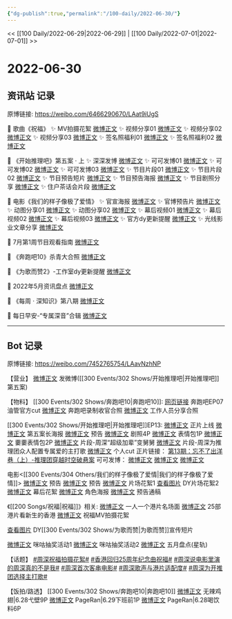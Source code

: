 ```yaml
---
{"dg-publish":true,"permalink":"/100-daily/2022-06-30/"}
---
```



<< [[100 Daily/2022-06-29\|2022-06-29]] | [[100 Daily/2022-07-01\|2022-07-01]] >>

# 2022-06-30

## 资讯站 记录

原博链接: https://weibo.com/6466290670/LAat9iUgS

💫 歌曲《祝福》
✨ MV拍摄花絮 [微博正文](https://m.weibo.cn/6466290670/4786084656972220)
✨ 视频分享01 [微博正文](https://m.weibo.cn/6466290670/4786033831448598)
✨ 视频分享02 [微博正文](https://m.weibo.cn/6466290670/4786030781666086)
✨ 视频分享03 [微博正文](https://m.weibo.cn/6466290670/4786008833657151)
✨ 签名照福利01 [微博正文](https://m.weibo.cn/6466290670/4786034451159244)
✨ 签名照福利02 [微博正文](https://m.weibo.cn/6466290670/4786033822797827)

💫 《开始推理吧》第五案 · 上
✨ 深深发博 [微博正文](https://m.weibo.cn/6466290670/4786143642256646)
✨ 可可发博01 [微博正文](https://m.weibo.cn/6466290670/4786132451594213)
✨ 可可发博02 [微博正文](https://m.weibo.cn/6466290670/4786070015705100)
✨ 可可发博03 [微博正文](https://m.weibo.cn/6466290670/4786000461302262)
✨ 节目片段01 [微博正文](https://m.weibo.cn/6466290670/4786132853720537)
✨ 节目片段02 [微博正文](https://m.weibo.cn/6466290670/4786115377368979)
✨ 节目预告短片 [微博正文](https://m.weibo.cn/6466290670/4786019431876442)
✨ 节目预告海报 [微博正文](https://m.weibo.cn/6466290670/4786000787670527)
✨ 节目剧照分享 [微博正文](https://m.weibo.cn/6466290670/4786005376500474)
✨ 住户茶话会片段 [微博正文](https://m.weibo.cn/6466290670/4786169781684534)

💫 电影《我们的样子像极了爱情》
✨ 官宣海报 [微博正文](https://m.weibo.cn/6466290670/4786072947526068)
✨ 官博预告片 [微博正文](https://m.weibo.cn/6466290670/4786003329419166)
✨ 动图分享01 [微博正文](https://m.weibo.cn/6466290670/4786024633337320)
✨ 动图分享02 [微博正文](https://m.weibo.cn/6466290670/4786003846368792)
✨ 幕后视频01 [微博正文](https://m.weibo.cn/6466290670/4786113049265520)
✨ 幕后视频02 [微博正文](https://m.weibo.cn/6466290670/4786034392436979)
✨ 幕后视频03 [微博正文](https://m.weibo.cn/6466290670/4786031537162410)
✨ 官方dy更新提醒 [微博正文](https://m.weibo.cn/6466290670/4786179826259515)
✨ 光线影业文章分享 [微博正文](https://m.weibo.cn/6466290670/4786020723723038)

💫 7月第1周节目观看指南 [微博正文](https://m.weibo.cn/6466290670/4786108438938309)

💫 《奔跑吧10》杀青大合照 [微博正文](https://m.weibo.cn/6466290670/4785980425112789)

💫 《为歌而赞2》-工作室dy更新提醒 [微博正文](https://m.weibo.cn/6466290670/4786035865161604)

💫 2022年5月资讯盘点 [微博正文](https://m.weibo.cn/6466290670/4785985768656406)

💫 《每周 · 深知识》第八期 [微博正文](https://m.weibo.cn/6466290670/4786045570778860)

💫 每日早安-“专属深音”合辑 [微博正文](https://m.weibo.cn/6466290670/4785977824380857)

---
## Bot 记录

原博链接: https://weibo.com/7452765754/LAavNzhNP

【营业】
[微博正文](https://weibo.com/1736988591/LA8W64JNl) 发微博([[300 Events/302 Shows/开始推理吧\|开始推理吧]]第五案)

【物料】
[[300 Events/302 Shows/奔跑吧10\|奔跑吧10]]:
[网页链接](https://weibo.cn/sinaurl?u=https%3A%2F%2Fyoutu.be%2FS3O2FlQiY4I) 奔跑吧EP07油管官方cut
[微博正文](https://weibo.com/5242381821/LA2J3c4aT) 奔跑吧录制收官合照
[微博正文](https://weibo.com/2407743440/LA4yVF5q0) 工作人员分享合照

[[300 Events/302 Shows/开始推理吧\|开始推理吧]]EP13:
[微博正文](https://weibo.com/2162247381/LA8dCaBSn) 正片上线
[微博正文](https://weibo.com/2162247381/LA5d7jUva) 第五案长海报
[微博正文](https://weibo.com/2162247381/LA5Gu60ha) 预告
[微博正文](https://weibo.com/2162247381/LA5neDxkL) 剧照4P
[微博正文](https://weibo.com/2162247381/LA8sfAG0a) 表情包1P
[微博正文](https://weibo.com/7738238251/LA8qR2beH) 嫑嫑表情包2P
[微博正文](https://weibo.com/2162247381/LA8evteip) 片段-周深“超级加辈”变舅舅
[微博正文](https://weibo.com/2162247381/LA8WDE78x) 片段-周深为推理团众人配置专属爱的主打歌
[微博正文](https://weibo.com/1371117067/LA8VD3UQZ) 个人cut
正片链接：
[第13期：忘不了出洋巷（上）-推理团穿越时空破悬案](https://weibo.cn/sinaurl?u=https%3A%2F%2Fm.v.qq.com%2Fx%2Fm%2Fplay%3Fvid%3Dq0043i326t6%26cid%3Dmzc00200g7gnwq3%26url_from%3Dshare%26second_share%3D0%26share_from%3Dsina%26pgid%3Dpage_detail%26mod_id%3Dmod_toolbar_new)
可可发博：
[微博正文](https://weibo.com/7736960489/LA5d6pziD)
[微博正文](https://weibo.com/7736960489/LA6Yv9a6w)
[微博正文](https://weibo.com/7736960489/LA8ymuoKM)

电影<[[300 Events/304 Others/我们的样子像极了爱情\|我们的样子像极了爱情]]>
[微博正文](https://weibo.com/1623886424/LA5citf48) 预告
[微博正文](https://weibo.com/1883007604/LA5davwlp) 预告
[微博正文](https://weibo.com/1883007604/LA60g4HCr) 片场花絮1
[查看图片](https://wx1.sinaimg.cn/large/0077fupOgy1h3qoqbs00gj30u01hdwih.jpg) DY片场花絮2
[微博正文](https://weibo.com/1883007604/LA8hVzEOJ) 幕后花絮
[微博正文](https://weibo.com/1883007604/LA76TwTeR) 角色海报
[微博正文](https://weibo.com/6466290670/LA5N6fCx0) 预告通稿

《[[200 Songs/祝福\|祝福]]》相关:
[微博正文](https://weibo.com/1867028705/LA5Mx4M8R) 一人一个港片名场面
[微博正文](https://weibo.com/6082395308/LA59l0x2f) 25部港片看新生的香港
[微博正文](https://weibo.com/1867028705/LA7krAMlc) 祝福MV拍摄花絮

[查看图片](https://wx2.sinaimg.cn/large/0077fupOgy1h3qoqqe60uj30u01hd78z.jpg) DY[[300 Events/302 Shows/为歌而赞\|为歌而赞]]宣传短片

[微博正文](https://weibo.com/1867028705/LA091tXwo) 咪咕抽奖活动1
[微博正文](https://m.weibo.cn/1867028705/4785800799063580) 咪咕抽奖活动2
[微博正文](https://weibo.com/6466290670/LA4SIAjVs) 五月盘点(星轨)

【话题】
[#周深祝福拍摄花絮#](https://s.weibo.com/weibo?q=%23%E5%91%A8%E6%B7%B1%E7%A5%9D%E7%A6%8F%E6%8B%8D%E6%91%84%E8%8A%B1%E7%B5%AE%23)
[#香港回归25周年纪念曲祝福#](https://s.weibo.com/weibo?q=%23%E9%A6%99%E6%B8%AF%E5%9B%9E%E5%BD%9225%E5%91%A8%E5%B9%B4%E7%BA%AA%E5%BF%B5%E6%9B%B2%E7%A5%9D%E7%A6%8F%23)
[#周深说电影里演的周深真的不是我#](https://s.weibo.com/weibo?q=%23%E5%91%A8%E6%B7%B1%E8%AF%B4%E7%94%B5%E5%BD%B1%E9%87%8C%E6%BC%94%E7%9A%84%E5%91%A8%E6%B7%B1%E7%9C%9F%E7%9A%84%E4%B8%8D%E6%98%AF%E6%88%91%23)
[#周深首次客串电影#](https://s.weibo.com/weibo?q=%23%E5%91%A8%E6%B7%B1%E9%A6%96%E6%AC%A1%E5%AE%A2%E4%B8%B2%E7%94%B5%E5%BD%B1%23)
[#周深歌声与港片适配度#](https://s.weibo.com/weibo?q=%23%E5%91%A8%E6%B7%B1%E6%AD%8C%E5%A3%B0%E4%B8%8E%E6%B8%AF%E7%89%87%E9%80%82%E9%85%8D%E5%BA%A6%23)
[#周深为开推团选择主打歌#](https://s.weibo.com/weibo?q=%23%E5%91%A8%E6%B7%B1%E4%B8%BA%E5%BC%80%E6%8E%A8%E5%9B%A2%E9%80%89%E6%8B%A9%E4%B8%BB%E6%89%93%E6%AD%8C%23)

【饭拍/路透】
[[300 Events/302 Shows/奔跑吧10\|奔跑吧10]]
[微博正文](https://weibo.com/7495641082/LA5yj2amM) 无辣鸡翅|6.28弋壁9P
[微博正文](https://weibo.com/7633014126/LA28GkenU) PageRan|6.29下班前1P
[微博正文](https://weibo.com/7633014126/LA6eDysK5) PageRan|6.28喝饮料6P
